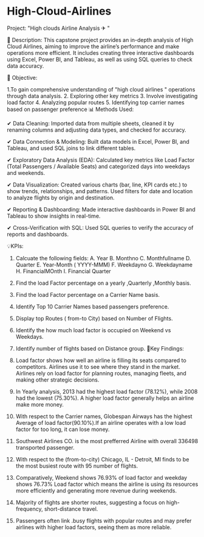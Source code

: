 # High-Cloud-Airlines

Project: "High clouds Airline Analysis ✈ "

📌 Description: This capstone project provides an in-depth analysis of High Cloud Airlines, aiming to improve the airline’s performance and make operations more efficient. It includes creating three interactive dashboards using Excel, Power BI, and Tableau, as well as using SQL queries to check data accuracy.

📌 Objective:

1.To gain comprehensive understanding of "high cloud airlines " operations through data analysis.
2. Exploring other key metrics
3. Involve investigating load factor
4. Analyzing popular routes
5. Identifying top carrier names based on passenger preference
📊 Methods Used:

✔ Data Cleaning: Imported data from multiple sheets, cleaned it by renaming columns and adjusting data types, and checked for accuracy.

✔ Data Connection & Modeling: Built data models in Excel, Power BI, and Tableau, and used SQL joins to link different tables.

✔ Exploratory Data Analysis (EDA): Calculated key metrics like Load Factor (Total Passengers / Available Seats) and categorized days into weekdays and weekends.

✔ Data Visualization: Created various charts (bar, line, KPI cards etc.) to show trends, relationships, and patterns. Used filters for date and location to analyze flights by origin and destination.

✔ Reporting & Dashboarding: Made interactive dashboards in Power BI and Tableau to show insights in real-time.

✔ Cross-Verification with SQL: Used SQL queries to verify the accuracy of reports and dashboards.

💡KPIs:

1. Calcuate the following fields: A. Year B. Monthno C. Monthfullname D. Quarter E. Year-Month ( YYYY-MMM) F. Weekdayno G. Weekdayname H. FinancialMOnth I. Financial Quarter
2. Find the load Factor percentage on a yearly ,Quarterly ,Monthly basis.
3. Find the load Factor percentage on a Carrier Name basis.
3. Identify Top 10 Carrier Names based passengers preference.
4. Display top Routes ( from-to City) based on Number of Flights.
6. Identify the how much load factor is occupied on Weekend vs Weekdays.
7. Identify number of flights based on Distance group.
🔎Key Findings:

1. Load factor shows how well an airline is filling its seats compared to competitors. Airlines use it to see where they stand in the market. Airlines rely on load factor for planning routes, managing fleets, and making other strategic decisions.
2. In Yearly analysis, 2013 had the highest load factor (78.12%), while 2008 had the lowest (75.30%). A higher load factor generally helps an airline make more money.
3. With respect to the Carrier names, Globespan Airways has the highest Average of load factor(90.10%).If an airline operates with a low load factor for too long, it can lose money.
4. Southwest Airlines CO. is the most prefferred Airline with overall 336498 transported passenger.
5. With respect to the (from-to-city) Chicago, IL - Detroit, MI finds to be the most busiest route with 95 number of flights.
6. Comparatively, Weekend shows 76.93% of load factor and weekday shows 76.73% Load factor which means the airline is using its resources more efficiently and generating more revenue during weekends.
7. Majority of flights are shorter routes, suggesting a focus on high-frequency, short-distance travel.
8. Passengers often link .busy flights with popular routes and may prefer airlines with higher load factors, seeing them as more reliable.
